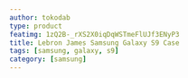 ```yaml
---
author: tokodab
type: product
featimg: 1zQ2B-_rXS2X0iqDqWSTmeFlUJf3ENyP3
title: Lebron James Samsung Galaxy S9 Case
tags: [samsung, galaxy, s9]
category: [samsung]
---
```

